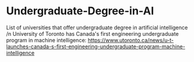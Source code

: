 # Undergraduate-Degree-in-AI
List of universities that offer undergraduate degree in artificial intelligence
/n University of Toronto has Canada's first engineering undergraduate program in machine intelligence: https://www.utoronto.ca/news/u-t-launches-canada-s-first-engineering-undergraduate-program-machine-intelligence

